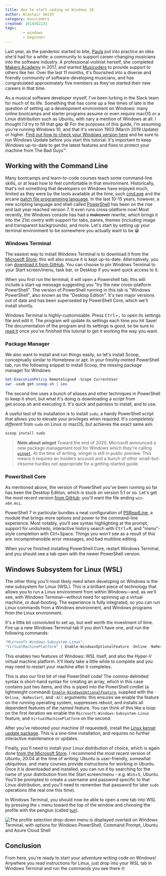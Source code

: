 ```yaml
---
title: How to start coding on Windows 10
author: Alastair Smith
category: musicoders
created: 1614362233
tags:
        - windows
        - beginner
---
```


Last year, as the pandemic started to bite,
[Paula](https://www.paulamuldoon.com/) put into practice an idea she'd had for a
while: a community to support career-changing musicians into the software
industry. A professional violinist herself, she completed [Makers
Academy](https://makers.tech/) in 2017, and started
[Musicoders](https://paulamuldoon.com/musicoders-slack/) to provide support to
others like her. Over the last 11 months, it's flourished into a diverse and
friendly community of software-developing musicians, and has congratulated
approximately five members as they've started their new careers in that time.

As a musical software developer myself, I've been lurking in the Slack team for
much of its life. Something that has come up a few times of late is the question
of setting up a development environment on Windows: many online bootcamps and
starter programs assume or even require macOS or a Linux distribution such as
Ubuntu, with nary a mention of Windows at all. I thought I'd try to fill that
gap :smile: For the purposes of this guide, I'm assuming you're running Windows
10, and that it's version 1903 (March 2019 Update) or higher. [Find out how to
check your Windows version
here](https://support.microsoft.com/en-us/windows/which-version-of-windows-operating-system-am-i-running-628bec99-476a-2c13-5296-9dd081cdd808)
and be sure to run Windows Update before you start this tutorial: it's important
to keep Windows up-to-date to get the latest features and fixes to protect your
machine from The Bad Guys™. <!-- break-->

## Working with the Command Line

Many bootcamps and learn-to-code courses teach some command-line skills, or at
least how to feel comfortable in that environment. Historically, that's not
something that developers on Windows have enjoyed much, limited as they were by
the tools available at the time, such
[cmd.exe](https://en.wikipedia.org/wiki/Cmd.exe) and the arcane [batch file
programming language](https://en.wikipedia.org/wiki/Batch_file#Examples). In
the last 10-15 years, however, a new scripting language and shell called
[PowerShell](https://github.com/powershell/powershell) has been on the rise and
last year reached version 7. It even runs cross-platform now! Most recently,
the Windows console has had a ~~makeover~~ rewrite, which brings it into the
21st centry with support for tabs, panes, themes (including image and
transparent backgrounds), and more. Let's start by setting up your terminal
environment to be somewhere you actually want to be :grinning:

### Windows Terminal

The easiest way to install Windows Terminal is to download it from the
[Microsoft Store](https://aka.ms/terminal); this will also ensure it is kept
up-to-date. Alternatively, you can [download it from
GitHub](https://github.com/microsoft/terminal/releases/latest). You can choose
to pin Windows Terminal to your Start screen/menu, task bar, or Desktop if you
want quick access to it.

When you first run the terminal, it will open a Powershell tab; this will
include a start-up message suggesting you "try the new cross-platform
PowerShell". The version of PowerShell running in this tab is "Windows
PowerShell", also known as the "Desktop Edition". It's two major versions out of
date and has been superseded by PowerShell Core, which we'll install shortly.

Windows Terminal is highly-customisable. Press <kbd>Ctrl</kbd>+<kbd>,</kbd> to
open its settings file and edit it. The program will update its settings each
time you hit Save! The documentation of the program and its settings is good, so
be sure to [read it](https://docs.microsoft.com/en-us/windows/terminal/) once
you've finished this tutorial to get it working the way you want.

### Package Manager

We also want to install and run things easily, so let's install Scoop,
conceptually similar to Homebrew or apt. In your freshly-minted PowerShell tab,
run the following snippet to install Scoop, the missing package manager for
Windows:

```powershell
Set-ExecutionPolicy RemoteSigned -Scope CurrentUser
iwr -useb get.scoop.sh | iex
```

The second line uses a bunch of aliases and other techniques in PowerShell to
keep it short, but what it's doing is downloading a script from get.scoop.sh and
executing it. It's quick and painless to install, and to use.

A useful test of its installation is to install `sudo`, a handy PowerShell
script that allows you to elevate your privileges when required. It's
_compeletely different_ from `sudo` on Linux or macOS, but achieves the exact
same aim.

```powershell
scoop install sudo
```

> **Note about winget**
> Toward the end of 2020, Microsoft announced a new package management tool for
> Windows which they're calling
> [`winget`](https://docs.microsoft.com/en-us/windows/package-manager/winget/).
> At the time of writing, winget is still in public preview. This means it
> requires an Insiders account and a bunch of other small-but-irksome hurdles
> not appropriate for a getting-started guide.

### PowerShell Core

As mentioned above, the version of PowerShell you've been running so far has
been the Desktop Edition, which is stuck on version 5.1 or so. Let's get the
most recent version [from
GitHub](https://github.com/powershell/powershell/releases/latest): you'll want
the file ending `win-x64.msi`.

PowerShell 7 in particular bundles a neat configuration of
[PSReadLine](https://github.com/powershell/psreadline), a module that brings
more options and power to the command-line experience. Most notably, you'll see
syntax highlighting at the prompt, support for undo/redo, interactive history
search with <kbd>Ctrl</kbd>+<kbd>R</kbd>, and "menu"-style completion with
Ctrl+Space. Things you _won't_ see as a result of this are: incomprehensible
error messages, and bad multiline editing.

When you've finished installing PowerShell Core, restart Windows Terminal, and
you should see a tab open with the newer PowerShell version.

## Windows Subsystem for Linux (WSL)

The other thing you'll most likely need when developing on Windows is the new
subsystem for Linux (WSL). This is a brilliant piece of technology that allows
you to run a Linux environment from within Windows&mdash;and, as we'll see,
with Windows Terminal&mdash;without need for spinning up a virtual machine, or
dual-booting. The experience is fully integrated, so you can run Linux commands
from a Windows environment, and Windows programs from the Linux environment.

It's a little bit convoluted to set up, but well worth the investment of time.
Fire up a new Windows Terminal tab if you don't have one, and run the following
commands:

```powershell
"Microsoft-Windows-Subsystem-Linux",
"VirtualMachinePlatform" | Enable-WindowsOptionalFeature -Online -NoRestart -All
```

This enables two features of Windows: WSL itself, and also the Hyper-V virtual
machine platform. It'll likely take a little while to complete and you may need
to restart your machine after it completes.

This is also our first bit of real PowerShell code! The comma-delimited syntax
is short-hand syntax for creating an array, which in this case contains just two
items, and this is piped into the PowerShell cmdlet (a lightweight command)
[`Enable-WindowsOptionalFeature`](https://docs.microsoft.com/en-us/powershell/module/dism/enable-windowsoptionalfeature?view=win10-ps), supplied with the `-Online`, `-NoRestart`, and
`-All` arguments: this ensures we enable the feature on the running operating
system, suppresses reboot, and installs all dependent features of the named
feature. You can think of this like a loop: on the first iteration we enable the
`Microsoft-Windows-Subsystem-Linux` feature, and `VirtualMachinePlatform` on the
second.

After you've rebooted your machine (if requested), install the [Linux kernel
update
package](https://wslstorestorage.blob.core.windows.net/wslblob/wsl_update_x64.msi).
This is a one-time installation, and requires no further interactive maintenance
or updates.

Finally, you'll need to install your Linux distribution of choice, which is
again done [from the Microsoft Store](https://aka.ms/wslstore). I recommend the
most recent version of Ubuntu, 20.04 at the time of writing: Ubuntu is user-friendly,
somewhat ubiquitous, and many courses provide instructions for working in Ubuntu.
Once it is downloaded and installed, you can run it by searching for the name of your
distribution from the Start screen/menu - e.g. <kbd>Win</kbd>+<kbd>S</kbd>,
Ubuntu. You'll be prompted to create a username and password specific to that
Linux distribution, and you'll need to remember that password for later `sudo`
operations (the real one this time).

In Windows Terminal, you should now be able to open a new tab into WSL by
pressing the `v` menu toward the top of the window and choosing the profile with the
pengiun (called [tux](https://en.wikipedia.org/wiki/Tux_%28mascot%29)).

![The profile selection drop-down menu is displayed overlaid on Windows Terminal, with
options for Windows PowerShell, Command Prompt, Ubuntu and Azure Cloud
Shell](assets/images/windows-terminal.png)

## Conclusion

From here, you're ready to start your adventure writing code on Windows!
Anywhere you read instructions for Linux, just drop into your WSL tab in Windows
Terminal and run the commands you see there :nerd_face:
